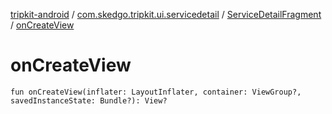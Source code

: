 [tripkit-android](../../index.md) / [com.skedgo.tripkit.ui.servicedetail](../index.md) / [ServiceDetailFragment](index.md) / [onCreateView](./on-create-view.md)

# onCreateView

`fun onCreateView(inflater: LayoutInflater, container: ViewGroup?, savedInstanceState: Bundle?): View?`